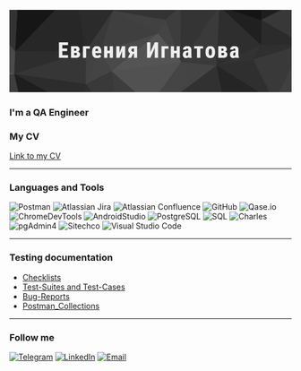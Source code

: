 ![Header](https://raw.githubusercontent.com/evgigna/evgigna/main/assets/header.png)

### **I'm a QA Engineer**

### **My CV**
[Link to my CV](https://hh.ru/resume/1e74b251ff08a98be50039ed1f747230317454)

___

### **Languages and Tools**
![Postman](https://img.shields.io/badge/-Postman-515151?style=for-the-badge&logo=postman&logoColor=f76935)
![Atlassian Jira](https://img.shields.io/badge/-JIRA-515151?style=for-the-badge&logo=jira&logoColor=136be1)
![Atlassian Confluence](https://img.shields.io/badge/-Confluence-515151?style=for-the-badge&logo=Confluence&logoColor=136be1)
![GitHub](https://img.shields.io/badge/-GitHub-515151?style=for-the-badge&logo=github&logoColor=8cc4d7)
![Qase.io](https://img.shields.io/badge/-Qase.io-515151?style=for-the-badge&logo=qase&logoColor=f76935)
![ChromeDevTools](https://img.shields.io/badge/-ChromeDevTools-515151?style=for-the-badge&logo=googlechrome&logoColor=2674f2)
![AndroidStudio](https://img.shields.io/badge/-androidstudio-515151?style=for-the-badge&logo=androidstudio&logoColor=3ad2674f207d)
![PostgreSQL](https://img.shields.io/badge/-PostgreSQL-515151?style=for-the-badge&logo=postgresql&logoColor=336791)
![SQL](https://img.shields.io/badge/-SQL-515151?style=for-the-badge&logo=sql&logoColor=336791)
![Charles](https://img.shields.io/badge/-CharlesProxy-515151?style=for-the-badge&logo=charlesproxy&logoColor=f76935)
![pgAdmin4](https://img.shields.io/badge/-pgAdmin4-515151?style=for-the-badge&logo=postgresql&logoColor=336791)
![Sitechco](https://img.shields.io/badge/-Sitechco-515151?style=for-the-badge&logo=Sitechco.ru&logoColor=f76935)
![Visual Studio Code](https://img.shields.io/badge/-Visual_Studio_Code-515151?style=for-the-badge&logo=Visual_Studio_Code&logoColor=f76935)

___
### **Testing documentation**
+ [Checklists](https://github.com/evgigna/Checklists)
+ [Test-Suites and Test-Cases](https://github.com/evgigna/Test-Suites-and-Test-Cases)
+ [Bug-Reports](https://github.com/evgigna/Bug-Reports)
+ [Postman_Collections](https://github.com/evgigna/Postman_Collections)
___


### **Follow me**
[![Telegram](https://img.shields.io/badge/-telegram-515151?style=for-the-badge&logo=telegram&logoColor=29a9eb)](https://t.me/Evg_Ignatova)
[![LinkedIn](https://img.shields.io/badge/-linkedin-515151?style=for-the-badge&logo=linkedin&logoColor=0a66c2)](https://www.linkedin.com/in/evgeniya-ignatova-14595028/)
[![Email](https://img.shields.io/badge/-GMail-515151?style=for-the-badge&logo=gmail&logoColor=d32e2a)](mailto:evg.ignatova87@gmail.com)